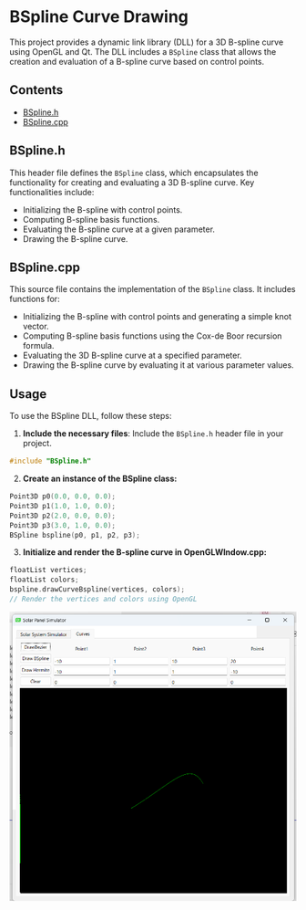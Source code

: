 # BSpline Curve Drawing

This project provides a dynamic link library (DLL) for a 3D B-spline curve using OpenGL and Qt. The DLL includes a `BSpline` class that allows the creation and evaluation of a B-spline curve based on control points.

## Contents

- [BSpline.h](#bsplineh)
- [BSpline.cpp](#bsplinecpp)

## BSpline.h

This header file defines the `BSpline` class, which encapsulates the functionality for creating and evaluating a 3D B-spline curve. Key functionalities include:

- Initializing the B-spline with control points.
- Computing B-spline basis functions.
- Evaluating the B-spline curve at a given parameter.
- Drawing the B-spline curve.

## BSpline.cpp

This source file contains the implementation of the `BSpline` class. It includes functions for:

- Initializing the B-spline with control points and generating a simple knot vector.
- Computing B-spline basis functions using the Cox-de Boor recursion formula.
- Evaluating the 3D B-spline curve at a specified parameter.
- Drawing the B-spline curve by evaluating it at various parameter values.

## Usage

To use the BSpline DLL, follow these steps:

1. **Include the necessary files**: Include the `BSpline.h` header file in your project.

```cpp
#include "BSpline.h"
```
2. **Create an instance of the BSpline class:**
```cpp
Point3D p0(0.0, 0.0, 0.0);
Point3D p1(1.0, 1.0, 0.0);
Point3D p2(2.0, 0.0, 0.0);
Point3D p3(3.0, 1.0, 0.0);
BSpline bspline(p0, p1, p2, p3);
```
3. **Initialize and render the B-spline curve in OpenGLWIndow.cpp:**
```cpp
floatList vertices;
floatList colors;
bspline.drawCurveBspline(vertices, colors);
// Render the vertices and colors using OpenGL
```

![BSpline](../drawBSpline.png)
